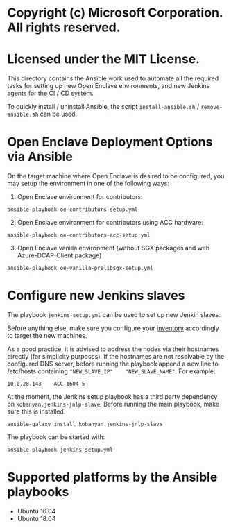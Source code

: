 # Copyright (c) Microsoft Corporation. All rights reserved.
# Licensed under the MIT License.

This directory contains the Ansible work used to automate all the required tasks for setting up new Open Enclave environments, and new Jenkins agents for the CI / CD system.

To quickly install / uninstall Ansible, the script `install-ansible.sh` / `remove-ansible.sh` can be used.

# Open Enclave Deployment Options via Ansible

On the target machine where Open Enclave is desired to be configured, you may setup the environment in one of the following ways:

1. Open Enclave environment for contributors:

```
ansible-playbook oe-contributors-setup.yml
```

2. Open Enclave environment for contributors using ACC hardware:

```
ansible-playbook oe-contributors-acc-setup.yml
```

3. Open Enclave vanilla environment (without SGX packages and with Azure-DCAP-Client package)

```
ansible-playbook oe-vanilla-prelibsgx-setup.yml
```

# Configure new Jenkins slaves

The playbook `jenkins-setup.yml` can be used to set up new Jenkin slaves.

Before anything else, make sure you configure your [inventory](/scripts/ansible/inventory) accordingly to target the new machines.

As a good practice, it is advised to address the nodes via their hostnames directly (for simplicity purposes). If the hostnames are not resolvable by the configured DNS server, before running the playbook append a new line to /etc/hosts containing `"NEW_SLAVE_IP"    "NEW_SLAVE_NAME"`. For example:

```
10.0.28.143    ACC-1604-5
```

At the moment, the Jenkins setup playbook has a third party dependency on `kobanyan.jenkins-jnlp-slave`. Before running the main playbook, make sure this is installed:

```
ansible-galaxy install kobanyan.jenkins-jnlp-slave
```

The playbook can be started with:

```
ansible-playbook jenkins-setup.yml
```

# Supported platforms by the Ansible playbooks

* Ubuntu 16.04
* Ubuntu 18.04
